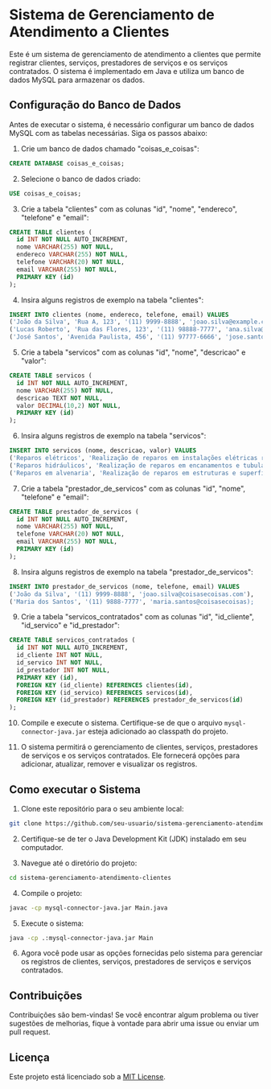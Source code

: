# Sistema de Gerenciamento de Atendimento a Clientes

Este é um sistema de gerenciamento de atendimento a clientes que permite registrar clientes, serviços, prestadores de serviços e os serviços contratados. O sistema é implementado em Java e utiliza um banco de dados MySQL para armazenar os dados.

## Configuração do Banco de Dados

Antes de executar o sistema, é necessário configurar um banco de dados MySQL com as tabelas necessárias. Siga os passos abaixo:

1. Crie um banco de dados chamado "coisas_e_coisas":

```sql
CREATE DATABASE coisas_e_coisas;
```

2. Selecione o banco de dados criado:

```sql
USE coisas_e_coisas;
```

3. Crie a tabela "clientes" com as colunas "id", "nome", "endereco", "telefone" e "email":

```sql
CREATE TABLE clientes (
  id INT NOT NULL AUTO_INCREMENT,
  nome VARCHAR(255) NOT NULL,
  endereco VARCHAR(255) NOT NULL,
  telefone VARCHAR(20) NOT NULL,
  email VARCHAR(255) NOT NULL,
  PRIMARY KEY (id)
);
```

4. Insira alguns registros de exemplo na tabela "clientes":

```sql
INSERT INTO clientes (nome, endereco, telefone, email) VALUES 
('João da Silva', 'Rua A, 123', '(11) 9999-8888', 'joao.silva@example.com'),
('Lucas Roberto', 'Rua das Flores, 123', '(11) 98888-7777', 'ana.silva@gmail.com'),
('José Santos', 'Avenida Paulista, 456', '(11) 97777-6666', 'jose.santos@hotmail.com');
```

5. Crie a tabela "servicos" com as colunas "id", "nome", "descricao" e "valor":

```sql
CREATE TABLE servicos (
  id INT NOT NULL AUTO_INCREMENT,
  nome VARCHAR(255) NOT NULL,
  descricao TEXT NOT NULL,
  valor DECIMAL(10,2) NOT NULL,
  PRIMARY KEY (id)
);
```

6. Insira alguns registros de exemplo na tabela "servicos":

```sql
INSERT INTO servicos (nome, descricao, valor) VALUES
('Reparos elétricos', 'Realização de reparos em instalações elétricas residenciais e comerciais', 120.00),
('Reparos hidráulicos', 'Realização de reparos em encanamentos e tubulações hidráulicas', 150.00),
('Reparos em alvenaria', 'Realização de reparos em estruturas e superfícies em alvenaria', 180.00);
```

7. Crie a tabela "prestador_de_servicos" com as colunas "id", "nome", "telefone" e "email":

```sql
CREATE TABLE prestador_de_servicos (
  id INT NOT NULL AUTO_INCREMENT,
  nome VARCHAR(255) NOT NULL,
  telefone VARCHAR(20) NOT NULL,
  email VARCHAR(255) NOT NULL,
  PRIMARY KEY (id)
);
```

8. Insira alguns registros de exemplo na tabela "prestador_de_servicos":

```sql
INSERT INTO prestador_de_servicos (nome, telefone, email) VALUES
('João da Silva', '(11) 9999-8888', 'joao.silva@coisasecoisas.com'),
('Maria dos Santos', '(11) 9888-7777', 'maria.santos@coisasecoisas);

```

9. Crie a tabela "servicos_contratados" com as colunas "id", "id_cliente", "id_servico" e "id_prestador":

```sql
CREATE TABLE servicos_contratados (
  id INT NOT NULL AUTO_INCREMENT,
  id_cliente INT NOT NULL,
  id_servico INT NOT NULL,
  id_prestador INT NOT NULL,
  PRIMARY KEY (id),
  FOREIGN KEY (id_cliente) REFERENCES clientes(id),
  FOREIGN KEY (id_servico) REFERENCES servicos(id),
  FOREIGN KEY (id_prestador) REFERENCES prestador_de_servicos(id)
);
```

10. Compile e execute o sistema. Certifique-se de que o arquivo `mysql-connector-java.jar` esteja adicionado ao classpath do projeto.

11. O sistema permitirá o gerenciamento de clientes, serviços, prestadores de serviços e os serviços contratados. Ele fornecerá opções para adicionar, atualizar, remover e visualizar os registros.

## Como executar o Sistema

1. Clone este repositório para o seu ambiente local:

```bash
git clone https://github.com/seu-usuario/sistema-gerenciamento-atendimento-clientes.git
```

2. Certifique-se de ter o Java Development Kit (JDK) instalado em seu computador.

3. Navegue até o diretório do projeto:

```bash
cd sistema-gerenciamento-atendimento-clientes
```

4. Compile o projeto:

```bash
javac -cp mysql-connector-java.jar Main.java
```

5. Execute o sistema:

```bash
java -cp .:mysql-connector-java.jar Main
```

6. Agora você pode usar as opções fornecidas pelo sistema para gerenciar os registros de clientes, serviços, prestadores de serviços e serviços contratados.

## Contribuições

Contribuições são bem-vindas! Se você encontrar algum problema ou tiver sugestões de melhorias, fique à vontade para abrir uma issue ou enviar um pull request.

## Licença

Este projeto está licenciado sob a [MIT License](https://opensource.org/licenses/MIT).
